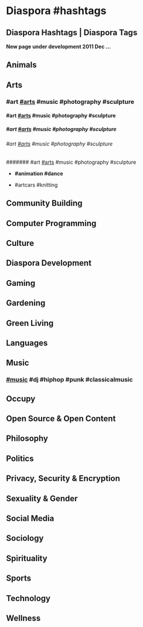 # Diaspora #hashtags
## Diaspora Hashtags | Diaspora Tags

**New page under development 2011 Dec ...**

## Animals

## Arts

### \#art [\#arts](#) \#music \#photography \#sculpture

#### \#art [\#arts](#) \#music \#photography \#sculpture

##### \#art [\#arts](#) \#music \#photography \#sculpture

###### \#art [\#arts](#) \#music \#photography \#sculpture

####### \#art [\#arts](#) \#music \#photography \#sculpture

- **\#animation \#dance**

- \#artcars \#knitting 

## Community Building

## Computer Programming

## Culture

## Diaspora Development

## Gaming

## Gardening

## Green Living

## Languages

## Music

### [\#music](#) \#dj \#hiphop \#punk \#classicalmusic

## Occupy

## Open Source & Open Content

## Philosophy

## Politics

## Privacy, Security & Encryption

## Sexuality & Gender

## Social Media

## Sociology

## Spirituality

## Sports

## Technology

## Wellness
